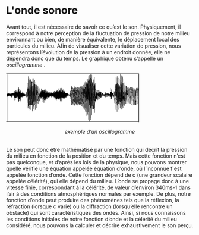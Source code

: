 # L'onde sonore

<p>
	Avant tout, il est nécessaire de savoir ce qu’est le son. Physiquement, il correspond à notre perception de la fluctuation de pression de notre milieu environnant ou bien, de manière équivalente, le déplacement local des particules du milieu. Afin de visualiser cette variation de pression, nous représentons l’évolution de la pression à un endroit donnée, elle ne dépendra donc que du temps. Le graphique obtenu s’appelle un
	<em>
		 oscillogramme
	</em>
	 .
</p>
<img alt="" src="../img/oscillogramme.gif" style="width: 359.00px; height: 132.00px;;" title="">

<p style="text-align: center;">
	<em>
		 exemple d’un oscillogramme
	</em>
</p>
<p>
	<br />
	 Le son peut donc être mathématisé par une fonction qui décrit la pression du milieu en fonction de la position et du temps. Mais cette fonction n’est pas quelconque, et d’après les lois de la physique, nous pouvons montrer quelle vérifie une équation appelée équation d’onde, où l’inconnue f est appelée fonction d’onde. Cette fonction dépend de c (une grandeur scalaire appelée célérité), qui elle dépend du milieu. L’onde se propage donc à une vitesse finie, correspondant à la célérité, de valeur d’environ 340ms-1 dans l’air à des conditions atmosphériques normales par exemple. De plus, notre fonction d’onde peut produire des phénomènes tels que la réflexion, la réfraction (lorsque c varie) ou la diffraction (lorsqu’elle rencontre un obstacle) qui sont caractéristiques des ondes. Ainsi, si nous connaissons les conditions initiales de notre fonction d’onde et la célérité du milieu considéré, nous pouvons la calculer et décrire exhaustivement le son perçu.
</p>
